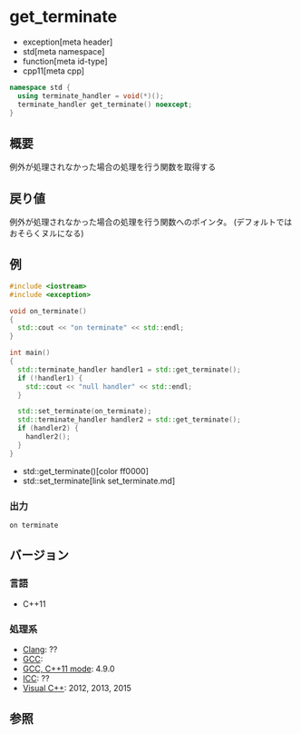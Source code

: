 # get_terminate
* exception[meta header]
* std[meta namespace]
* function[meta id-type]
* cpp11[meta cpp]

```cpp
namespace std {
  using terminate_handler = void(*)();
  terminate_handler get_terminate() noexcept;
}
```

## 概要
例外が処理されなかった場合の処理を行う関数を取得する


## 戻り値
例外が処理されなかった場合の処理を行う関数へのポインタ。
(デフォルトではおそらくヌルになる)


## 例
```cpp example
#include <iostream>
#include <exception>

void on_terminate()
{
  std::cout << "on terminate" << std::endl;
}

int main()
{
  std::terminate_handler handler1 = std::get_terminate();
  if (!handler1) {
    std::cout << "null handler" << std::endl;
  }

  std::set_terminate(on_terminate);
  std::terminate_handler handler2 = std::get_terminate();
  if (handler2) {
    handler2();
  }
}
```
* std::get_terminate()[color ff0000]
* std::set_terminate[link set_terminate.md]

### 出力
```
on terminate
```

## バージョン
### 言語
- C++11

### 処理系
- [Clang](/implementation.md#clang): ??
- [GCC](/implementation.md#gcc): 
- [GCC, C++11 mode](/implementation.md#gcc): 4.9.0
- [ICC](/implementation.md#icc): ??
- [Visual C++](/implementation.md#visual_cpp): 2012, 2013, 2015


## 参照



